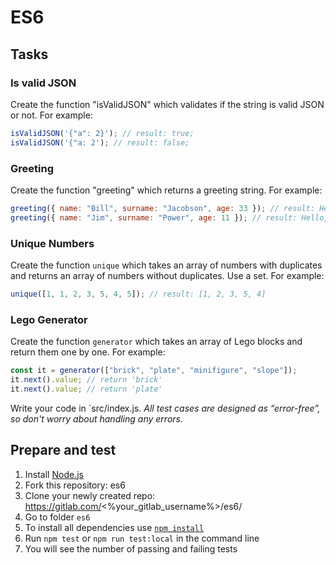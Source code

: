 # ES6

## Tasks

### Is valid JSON

Create the function "isValidJSON" which validates if the string is valid JSON or not.
For example:

```js
isValidJSON('{"a": 2}'); // result: true;
isValidJSON('{"a: 2'); // result: false;
```

### Greeting

Create the function "greeting" which returns a greeting string.
For example:

```js
greeting({ name: "Bill", surname: "Jacobson", age: 33 }); // result: Hello, my name is Bill Jacobson and I am 33 years old.
greeting({ name: "Jim", surname: "Power", age: 11 }); // result: Hello, my name is Jim Power and I am 11 years old.
```

### Unique Numbers

Create the function `unique` which takes an array of numbers with duplicates and returns an array of numbers without duplicates. Use a set.
For example:

```js
unique([1, 1, 2, 3, 5, 4, 5]); // result: [1, 2, 3, 5, 4]
```

### Lego Generator

Create the function `generator` which takes an array of Lego blocks and return them one by one.
For example:

```js
const it = generator(["brick", "plate", "minifigure", "slope"]);
it.next().value; // return 'brick'
it.next().value; // return 'plate'
```

Write your code in `src/index.js.
_All test cases are designed as “error-free”, so don't worry about handling any errors._

## Prepare and test

1. Install [Node.js](https://nodejs.org/en/download/)
2. Fork this repository: es6
3. Clone your newly created repo: https://gitlab.com/<%your_gitlab_username%>/es6/
4. Go to folder `es6`
5. To install all dependencies use [`npm install`](https://docs.npmjs.com/cli/install)
6. Run `npm test` or `npm run test:local` in the command line
7. You will see the number of passing and failing tests

